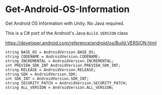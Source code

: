 # Get-Android-OS-Information
Get Android OS Information with Unity. No Java required.

This is a C# port of the Android's Java ```Build.VERSION``` class

https://developer.android.com/reference/android/os/Build.VERSION.html

```
string BASE_OS = AndroidVersion.BASE_OS;
string CODENAME = AndroidVersion.CODENAME;
string INCREMENTAL = AndroidVersion.INCREMENTAL;
int PREVIEW_SDK_INT AndroidVersion.PREVIEW_SDK_INT;
string RELEASE = AndroidVersion.RELEASE;
string SDK = AndroidVersion.SDK;
int SDK_INT = AndroidVersion.SDK_INT;
string SECURITY_PATCH = AndroidVersion.SECURITY_PATCH;
string ALL_VERSION = AndroidVersion.ALL_VERSION;
```


